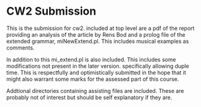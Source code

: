 # CW2 Submission

This is the submission for cw2. included at top level are a pdf of the report providing
an analysis of the article by Rens Bod and a prolog file
of the extended grammar, miNewExtend.pl. This includes musical examples as comments.

In addition to this mi_extend.pl is also included. This includes some modifications not present in
the later version. specifically allowing duple time. This is respectfully and optimistically
submitted in the hope that it might also warrant some marks for the assessed part of this course.

Addtional directories containing assisting files are included. These are probably not of interest
but should be self explanatory if they are.
